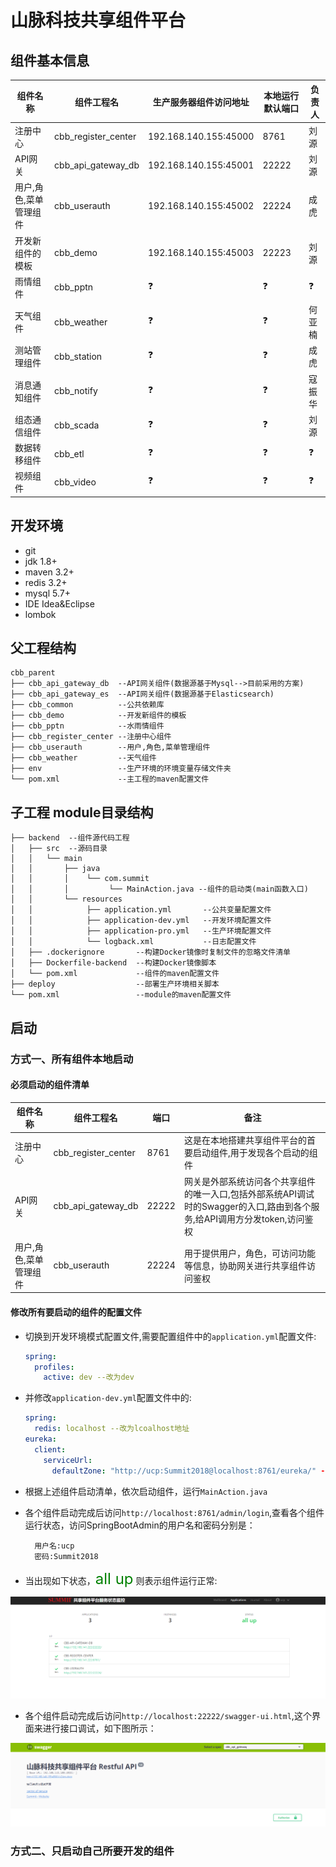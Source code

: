 # 山脉科技共享组件平台

## 组件基本信息

|组件名称|组件工程名|生产服务器组件访问地址|本地运行默认端口|负责人|
|--|--|--|--|--|
|注册中心|cbb_register_center|192.168.140.155:45000|8761|刘源|
|API网关|cbb_api_gateway_db|192.168.140.155:45001|22222|刘源|
|用户,角色,菜单管理组件|cbb_userauth|192.168.140.155:45002|22224|成虎|
|开发新组件的模板|cbb_demo|192.168.140.155:45003|22223|刘源|
|雨情组件|cbb_pptn|❓|❓|❓|
|天气组件|cbb_weather|❓|❓|何亚楠|
|测站管理组件|cbb_station|❓|❓|成虎|
|消息通知组件|cbb_notify|❓|❓|寇振华|
|组态通信组件|cbb_scada|❓|❓|刘源|
|数据转移组件|cbb_etl|❓|❓|❓|
|视频组件|cbb_video|❓|❓|❓|

## 开发环境

- git
- jdk 1.8+
- maven 3.2+
- redis 3.2+
- mysql 5.7+
- IDE Idea&Eclipse
- lombok

## 父工程结构

```
cbb_parent
├── cbb_api_gateway_db  --API网关组件(数据源基于Mysql-->目前采用的方案)
├── cbb_api_gateway_es  --API网关组件(数据源基于Elasticsearch)
├── cbb_common          --公共依赖库
├── cbb_demo            --开发新组件的模板
├── cbb_pptn            --水雨情组件
├── cbb_register_center --注册中心组件
├── cbb_userauth        --用户,角色,菜单管理组件
├── cbb_weather         --天气组件
├── env                 --生产环境的环境变量存储文件夹
└── pom.xml             --主工程的maven配置文件
```

## 子工程 module目录结构

```
├── backend  --组件源代码工程
│   ├── src  --源码目录
│   │   └── main
│   │       ├── java
│   │       │    └── com.summit
│   │       │         └── MainAction.java --组件的启动类(main函数入口)
│   │       └── resources
│   │            ├── application.yml       --公共变量配置文件
│   │            ├── application-dev.yml   --开发环境配置文件
│   │            ├── application-pro.yml   --生产环境配置文件
│   │            └── logback.xml           --日志配置文件
│   ├── .dockerignore       --构建Docker镜像时复制文件的忽略文件清单
│   ├── Dockerfile-backend  --构建Docker镜像脚本
│   └── pom.xml             --组件的maven配置文件
├── deploy                  --部署生产环境相关脚本
└── pom.xml                 --module的maven配置文件
```

## 启动

### 方式一、所有组件本地启动

#### 必须启动的组件清单

|组件名称|组件工程名|端口|备注|
|--|--|--|--|
|注册中心|cbb_register_center|8761|这是在本地搭建共享组件平台的首要启动组件,用于发现各个启动的组件|
|API网关|cbb_api_gateway_db|22222|网关是外部系统访问各个共享组件的唯一入口,包括外部系统API调试时的Swagger的入口,路由到各个服务,给API调用方分发token,访问鉴权|
|用户,角色,菜单管理组件|cbb_userauth|22224|用于提供用户，角色，可访问功能等信息，协助网关进行共享组件访问鉴权|

#### 修改所有要启动的组件的配置文件

- 切换到开发环境模式配置文件,需要配置组件中的`application.yml`配置文件:
    ``` yml
    spring:
      profiles:
        active: dev --改为dev
    ```

- 并修改`application-dev.yml`配置文件中的:
    ``` yml
    spring:
      redis: localhost --改为lcoalhost地址
    eureka:
      client:
        serviceUrl:
          defaultZone: "http://ucp:Summit2018@localhost:8761/eureka/" --注册中心组件默认端口是8761，所以注册中心组件无需配置，所以直接启动即可
    ```
- 根据上述组件启动清单，依次启动组件，运行`MainAction.java`
- 各个组件启动完成后访问`http://localhost:8761/admin/login`,查看各个组件运行状态，访问SpringBootAdmin的用户名和密码分别是：
    ```
      用户名:ucp
      密码:Summit2018
     ```
- 当出现如下状态，<font color=green size=5px>all up</font> 则表示组件运行正常:

![SpringBootAdmin监控](doc/SpringBootAdmin.png)

- 各个组件启动完成后访问`http://localhost:22222/swagger-ui.html`,这个界面来进行接口调试，如下图所示：

![Swagger接口调试界面](doc/Swagger-test-ui.png)

### 方式二、只启动自己所要开发的组件